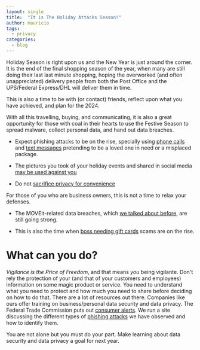 ```yaml
---
layout: single
title:  "It is The Holiday Attacks Season!"
author: mauricio
tags:
  - privacy
categories:
  - blog
---
```


Holiday Season is right upon us and the New Year is just around the corner. 
It is the end of the final shopping season of the year, when
many are still doing their last last minute shopping, hoping
the overworked (and often unappreciated)
delivery people from both the Post Office and the UPS/Federal
Express/DHL will deliver them in time.

This is also a time to be with (or contact) friends, reflect upon what you 
have achieved, and plan for the 2024.

With all this travelling, buying, and communicating, it is also a great
opportunity for those with coal in their hearts to use the Festive Season
to spread malware, collect personal data, and hand out data breaches.

- Expect phishing attacks to be on the rise, specially using 
[phone calls](https://phishphillet.com/blog/2023/10/20/talkie-phish.html)
and
[text messages](https://phishphillet.com/blog/2023/12/08/swiss-phish-message.html)
pretending to be a loved one in need or a misplaced package.

- The pictures you took of your holiday events and shared in social media
[may be used against you](https://privacycrashes.privacytestdriver.com/blog/2023/07/31/a-picture-is-worth.html)

- Do not 
[sacrifice privacy for convenience](https://privacycrashes.privacytestdriver.com/blog/2023/03/27/panera-palm-scanning.html)

For those of you who are business owners, this is not a time to relax your
defenses.

- The MOVEit-related data breaches, which 
[we talked about before](https://privacycrashes.privacytestdriver.com/blog/2023/09/30/moveit-breach.html),
are still going strong.

- This is also the time when
[boss needing gift cards](https://consumer.ftc.gov/consumer-alerts/2021/09/your-boss-isnt-emailing-you-about-gift-card)
scams are on the rise. 

# What can you do?

*Vigilance is the Price of Freedom*, and that means *you* being vigilante.
Don't rely the protection of your (and that of your customers and employees) 
information on some magic product or service.
You need to understand what you need to protect and how much you need to share
before deciding on how to do that.
There are a lot of resources out there.
Companies like ours offer training on business/personal
data security and data privacy.
The Federal Trade Commission puts out 
[consumer alerts](https://consumer.ftc.gov/consumer-alerts).
We run a site discussing the different types of 
[phishing attacks](https://phishphillet.com/) we have observed and how to
identify them.  

You are not alone but you must do your part.
Make learning about data security and data privacy a goal for next year.

